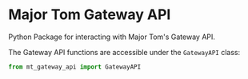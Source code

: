 # Major Tom Gateway API
Python Package for interacting with Major Tom's Gateway API.

The Gateway API functions are accessible under the `GatewayAPI` class:

```python
from mt_gateway_api import GatewayAPI
```
